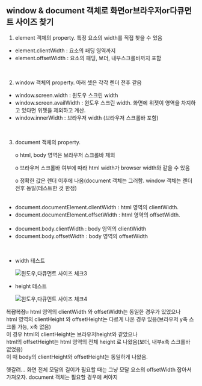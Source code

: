 ## window & document 객체로 화면or브라우저or다큐먼트 사이즈 찾기
1. element 객체의 property. 특정 요소의 width를 직접 찾을 수 있음
- element.clientWidth : 요소의 패딩 영역까지
- element.offsetWidth : 요소의 패딩, 보더, 내부스크롤바까지 포함
<br>

2. window 객체의 property. 아래 셋은 각각 렌더 전후 같음
- window.screen.width : 윈도우 스크린 width
- window.screen.availWidth : 윈도우 스크린 width. 화면에 위젯이 영역을 차지하고 있다면 위젯을 제외하고 계산.
- window.innerWidth : 브라우저 width (브라우저 스크롤바 포함)
<br>

3. document 객체의 property.

	o html, body 영역은 브라우저 스크롤바 제외

	o 브라우저 스크롤바 여부에 따라 html width가 browser width와 같을 수 있음

	o 정확한 값은 렌더 이후에 나옴(document 객체는 그러함. window 객체는 렌더 전후 동일(테스트한 것 한정)
<br><br>

- document.documentElement.clientWidth
: html 영역의 clientWidth. 
- document.documentElement.offsetWidth
: html 영역의 offsetWidth. 
  <br><br>
- document.body.clientWidth
: body 영역의 clientWidth
- document.body.offsetWidth
: body 영역의 offsetWidth
<br>

- width 테스트
 
	![윈도우,다큐먼트 사이즈 체크3](https://user-images.githubusercontent.com/60069112/151740819-c2f6a7a1-76bf-4b83-bda1-ba41fca7b103.png)


- height 테스트

	![윈도우,다큐먼트 사이즈 체크4](https://user-images.githubusercontent.com/60069112/151740520-d0647649-e0c0-4fd7-9836-4bc85256ef32.png)

~~복잡복잡..~~
html 영역의 clientWidth 와 offsetWidth는 동일한 경우가 있었으나 <br>
  html 영역의 clientHeight 와 offsetHeight는 다르게 나온 경우 있음(브라우저 y축 스크롤 가능, x축 없음)<br>
     이 경우 html의 clientHeight는 브라우저height와 같았으나<br>
               html의 offsetHeight는 html 영역의 전체 height 로 나왔음(보더, 내부x축 스크롤바 없었음)<br>
              이 때 body의 clientHeight와 offsetHeight는 동일하게 나왔음.<br>


헷갈려... 
화면 전체 모달의 길이가 필요할 때는 그냥 모달 요소의 offsetWidth 잡아서 가져오자. document 객체는 필요할 경우에 써야지
